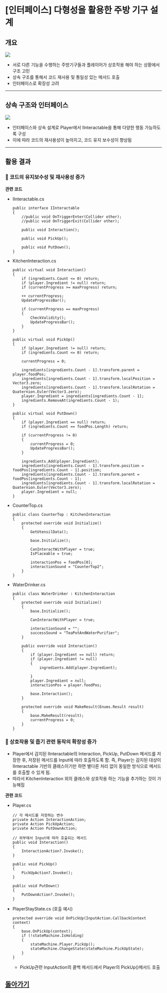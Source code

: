 # [인터페이스] 다형성을 활용한 주방 기구 설계

## 개요

![](Image/interface.gif)

- 서로 다른 기능을 수행하는 주방기구들과 플레이어가 상호작용 해야 하는 상황에서 구조 고민
- 상속 구조를 통해서 코드 재사용 및 통일성 있는 메서드 호출
- 인터페이스로 확장성 고려

---

## 상속 구조와 인터페이스

![](Image/classdiagram.png)

- 인터페이스와 상속 설계로 Player에서 IInteractable을 통해 다양한 행동 가능하도록 구성
- 이에 따라 코드의 재사용성이 높아지고, 코드 유지 보수성이 향상됨

---

## 활용 결과

### 💫 코드의 유지보수성 및 재사용성 증가

**관련 코드**

- IInteractable.cs
    
    ```
    public interface IInteractable
    {
        //public void OnTriggerEnter(Collider other);
        //public void OnTriggerExit(Collider other);
    
        public void Interaction();
    
        public void PickUp();
    
        public void PutDown();
    }
    ```
    
- KitchenInteraction.cs
    
    ```
    public virtual void Interaction()
    {
        if (ingredients.Count <= 0) return;
        if (player.Ingredient != null) return;
        if (currentProgress >= maxProgress) return;
    
        ++ currentProgress;
        UpdateProgressBar();
    
        if (currentProgress == maxProgress)
        {
            CheckValidity();
            UpdateProgressBar();
        }
    }
    
    public virtual void PickUp()
    {
        if (player.Ingredient != null) return;
        if (ingredients.Count <= 0) return;
    
        currentProgress = 0;
    
        ingredients[ingredients.Count - 1].transform.parent = player.foodPos;
        ingredients[ingredients.Count - 1].transform.localPosition = Vector3.zero;
        ingredients[ingredients.Count - 1].transform.localRotation = Quaternion.Euler(Vector3.zero);
        player.Ingredient = ingredients[ingredients.Count - 1];
        ingredients.RemoveAt(ingredients.Count - 1);
    }
    
    public virtual void PutDown()
    {
        if (player.Ingredient == null) return;
        if (ingredients.Count == foodPos.Length) return;
    
        if (currentProgress != 0)
        {
            currentProgress = 0;
            UpdateProgressBar();
        }
    
        ingredients.Add(player.Ingredient);
        ingredients[ingredients.Count - 1].transform.position = foodPos[ingredients.Count - 1].position;
        ingredients[ingredients.Count - 1].transform.parent = foodPos[ingredients.Count - 1];
        ingredients[ingredients.Count - 1].transform.localRotation = Quaternion.Euler(Vector3.zero);
        player.Ingredient = null;
    }
    ```
    
- CounterTop.cs
    
    ```
    public class CounterTop : KitchenInteraction
    {
        protected override void Initialize()
        {
            GetUtensilData();
    
            base.Initialize();
    
            CanInteractWithPlayer = true;
            IsPlaceable = true;
    
            interactionPos = foodPos[0];
            interactionSound = "CounterTop2";
        }
    }
    ```
    
- WaterDrinker.cs
    
    ```
    public class WaterDrinker : KitchenInteraction
    {
        protected override void Initialize()
        {
            base.Initialize();
    
            CanInteractWithPlayer = true;
    
            interactionSound = "";
            successSound = "TeaPotAndWaterPurifier";
        }
    
        public override void Interaction()
        {
            if (player.Ingredient == null) return;
            if (player.Ingredient != null)
            {
                ingredients.Add(player.Ingredient);
    
            }
            player.Ingredient = null;
            interactionPos = player.foodPos;
    
            base.Interaction();
        }
    
        protected override void MakeResult(Enums.Result result)
        {
            base.MakeResult(result);
            currentProgress = 0;
        }
    }
    ```
    

### 💫 상호작용 및 줍기 관련 동작의 확장성 증가

- Player에서 감지된 IInteractable의 Interaction, PickUp, PutDown 메서드를 저장한 후, 저장된 메서드를 Input에 따라 호출하도록 함. 즉, Player는 감지된 대상이 IInteractable 기반의 클래스이기만 하면 별다른 처리 없이 동일한 방식으로 메서드를 호출할 수 있게 됨.
- 따라서 KitchenInteraction 외의 클래스와 상호작용 하는 기능을 추가하는 것이 가능해짐

**관련 코드**

- Player.cs
    
    ```
    // 각 메서드를 저장하는 변수
    private Action InteractionAction;
    private Action PickUpAction;
    private Action PutDownAction;
    
    // 외부에서 Input에 따라 호출되는 메서드
    public void Interaction()
    {
        InteractionAction?.Invoke();
    }
    
    public void PickUp()
    {
        PickUpAction?.Invoke();
    }
    
    public void PutDown()
    {
        PutDownAction?.Invoke();
    }
    ```
    
- PlayerStayState.cs (호출 예시)
    
    ```
    protected override void OnPickUp(InputAction.CallbackContext context)
    {
        base.OnPickUp(context);
        if (!stateMachine.IsHolding)
        {
            stateMachine.Player.PickUp();
            stateMachine.ChangeState(stateMachine.PickUpState);
        }
    }
    ```
    
    - PickUp관련 InputAction의 콜백 메서드에서 Player의 PickUp()메서드 호출


## [돌아가기](/)